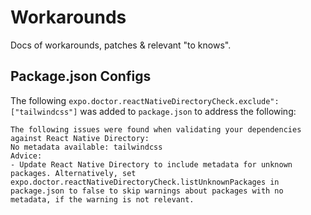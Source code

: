 # Workarounds

Docs of workarounds, patches & relevant "to knows".

## Package.json Configs

The following `expo.doctor.reactNativeDirectoryCheck.exclude": ["tailwindcss"]` was added to `package.json` to address the following:

```
The following issues were found when validating your dependencies against React Native Directory:
No metadata available: tailwindcss
Advice: 
- Update React Native Directory to include metadata for unknown packages. Alternatively, set expo.doctor.reactNativeDirectoryCheck.listUnknownPackages in package.json to false to skip warnings about packages with no metadata, if the warning is not relevant.
```